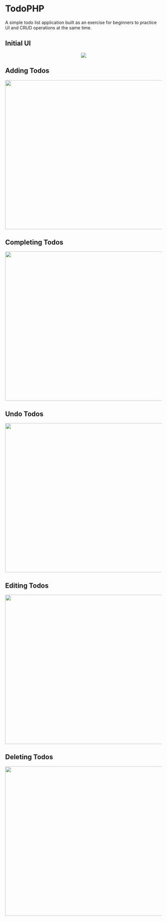 # TodoPHP
A simple todo list application built as an exercise for beginners to practice UI and CRUD operations at the same time.

## Initial UI

<p align="center">
  <img src="https://i.imgur.com/9mUJTl3.png">
</p>

## Adding Todos

<p align="center">
  <img width="640" height="480" src="https://i.imgur.com/tMMFKen.gif">
</p>

## Completing Todos

<p align="center">
  <img width="640" height="480" src="https://i.imgur.com/v1HE1rH.gif">
</p>

## Undo Todos

<p align="center">
  <img width="640" height="480" src="https://i.imgur.com/9aDoiQW.gif">
</p>

## Editing Todos

<p align="center">
  <img width="640" height="480" src="https://i.imgur.com/RucB9LR.gif">
</p>

## Deleting Todos

<p align="center">
  <img width="640" height="480" src="https://i.imgur.com/5xLbLn2.gif">
</p>
